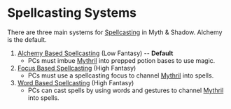 # Spellcasting Systems

There are three main systems for [Spellcasting](../Spellcasting.md) in Myth & Shadow. Alchemy is the default.

1. [Alchemy Based Spellcasting](Alchemy%20Based%20Spellcasting.md) (Low Fantasy) -- **Default**
	- PCs must imbue [Mythril](../../Mythril.md) into prepped potion bases to use magic.
2. [Focus Based Spellcasting](Focus%20Based%20Spellcasting.md) (High Fantasy)
	- PCs must use a spellcasting focus to channel [Mythril](../../Mythril.md) into spells.
3. [Word Based Spellcasting](Word%20Based%20Spellcasting.md) (High Fantasy)
	- PCs can cast spells by using words and gestures to channel [Mythril](../../Mythril.md) into spells.
